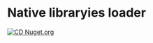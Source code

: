 # Native libraryies loader

[![CD Nuget.org](https://github.com/EvergineTeam/NativeLibraryLoader/actions/workflows/cd.yml/badge.svg)](https://github.com/EvergineTeam/NativeLibraryLoader/actions/workflows/cd.yml)
